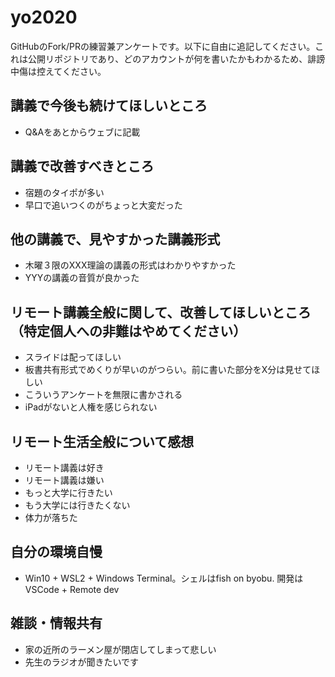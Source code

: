 # yo2020

GitHubのFork/PRの練習兼アンケートです。以下に自由に追記してください。これは公開リポジトリであり、どのアカウントが何を書いたかもわかるため、誹謗中傷は控えてください。

## 講義で今後も続けてほしいところ
- Q&Aをあとからウェブに記載

## 講義で改善すべきところ
- 宿題のタイポが多い
- 早口で追いつくのがちょっと大変だった

## 他の講義で、見やすかった講義形式
- 木曜３限のXXX理論の講義の形式はわかりやすかった
- YYYの講義の音質が良かった

## リモート講義全般に関して、改善してほしいところ（特定個人への非難はやめてください）
- スライドは配ってほしい
- 板書共有形式でめくりが早いのがつらい。前に書いた部分をX分は見せてほしい
- こういうアンケートを無限に書かされる
- iPadがないと人権を感じられない

## リモート生活全般について感想
- リモート講義は好き
- リモート講義は嫌い
- もっと大学に行きたい
- もう大学には行きたくない
- 体力が落ちた

## 自分の環境自慢
- Win10 + WSL2 + Windows Terminal。シェルはfish on byobu. 開発はVSCode + Remote dev

## 雑談・情報共有
- 家の近所のラーメン屋が閉店してしまって悲しい
- 先生のラジオが聞きたいです
